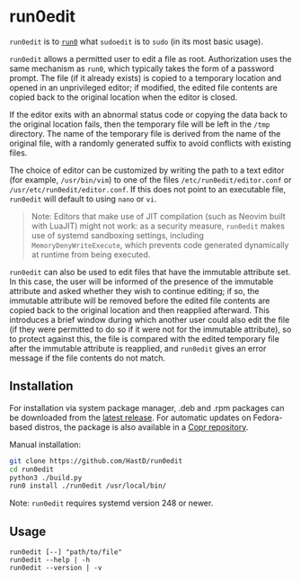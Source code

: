 # run0edit

`run0edit` is to
[`run0`](https://www.freedesktop.org/software/systemd/man/257/run0.html) what
`sudoedit` is to `sudo` (in its most basic usage).

`run0edit` allows a permitted user to edit a file as root. Authorization uses
the same mechanism as `run0`, which typically takes the form of a password
prompt. The file (if it already exists) is copied to a temporary location and
opened in an unprivileged editor; if modified, the edited file contents are
copied back to the original location when the editor is closed.

If the editor exits with an abnormal status code or copying the data back to the
original location fails, then the temporary file will be left in the `/tmp`
directory. The name of the temporary file is derived from the name of the
original file, with a randomly generated suffix to avoid conflicts with existing
files.

The choice of editor can be customized by writing the path to a text editor (for
example, `/usr/bin/vim`) to one of the files `/etc/run0edit/editor.conf` or
`/usr/etc/run0edit/editor.conf`. If this does not point to an executable file,
`run0edit` will default to using `nano` or `vi`.

> Note: Editors that make use of JIT compilation (such as Neovim built with
> LuaJIT) might not work: as a security measure, `run0edit` makes use of systemd
> sandboxing settings, including `MemoryDenyWriteExecute`, which prevents code
> generated dynamically at runtime from being executed.

`run0edit` can also be used to edit files that have the immutable attribute set.
In this case, the user will be informed of the presence of the immutable
attribute and asked whether they wish to continue editing; if so, the immutable
attribute will be removed before the edited file contents are copied back to the
original location and then reapplied afterward. This introduces a brief window
during which another user could also edit the file (if they were permitted to do
so if it were not for the immutable attribute), so to protect against this, the
file is compared with the edited temporary file after the immutable attribute is
reapplied, and `run0edit` gives an error message if the file contents do not
match.

## Installation

For installation via system package manager, .deb and .rpm packages can be
downloaded from the
[latest release](https://github.com/HastD/run0edit/releases/latest). For
automatic updates on Fedora-based distros, the package is also available in a
[Copr repository](https://copr.fedorainfracloud.org/coprs/amaranth/run0edit/).

Manual installation:

```sh
git clone https://github.com/HastD/run0edit
cd run0edit
python3 ./build.py
run0 install ./run0edit /usr/local/bin/
```

Note: `run0edit` requires systemd version 248 or newer.

## Usage

```
run0edit [--] "path/to/file"
run0edit --help | -h
run0edit --version | -v
```
